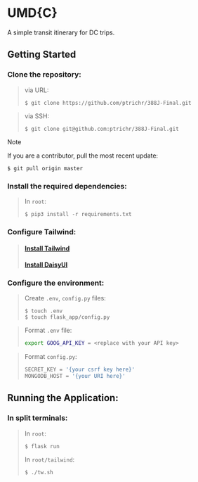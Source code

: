 # UMD{C}

A simple transit itinerary for DC trips.

## Getting Started

### Clone the repository:

> via URL:
> ```console
> $ git clone https://github.com/ptrichr/388J-Final.git
> ```

> via SSH:
> ```console
> $ git clone git@github.com:ptrichr/388J-Final.git
> ```

> [!NOTE]
> If you are a contributor, pull the most recent update:
> ```console
> $ git pull origin master
> ```

### Install the required dependencies:

> In `root`:
> ```console
> $ pip3 install -r requirements.txt
> ```

### Configure Tailwind:

> #### [Install Tailwind](https://tailwindcss.com/docs/installation)
> #### [Install DaisyUI](https://daisyui.com/docs/install/)

### Configure the environment:

> Create `.env`, `config.py` files:
> ```console
> $ touch .env
> $ touch flask_app/config.py
> ```

> Format `.env` file:
> ```bash
> export GOOG_API_KEY = <replace with your API key>
> ```

> Format `config.py`:
> ```python
> SECRET_KEY = '{your csrf key here}'
> MONGODB_HOST = '{your URI here}'
> ```

## Running the Application:

### In split terminals:

> In `root`:
> ```console
> $ flask run
> ```
> In `root/tailwind`:
> ```console
> $ ./tw.sh
> ```
